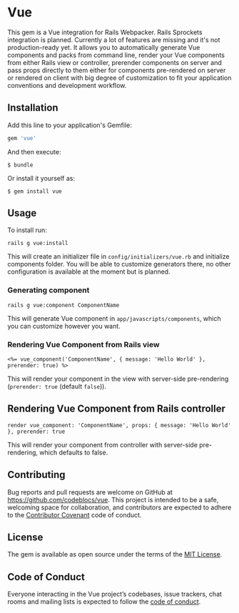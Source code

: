 # Vue

This gem is a Vue integration for Rails Webpacker. Rails Sprockets integration is planned. Currently a lot of features are missing and it's not production-ready yet. It allows you to automatically generate Vue components and packs from command line, render your Vue components from either Rails view or controller, prerender components on server and pass props directly to them either for components pre-rendered on server or rendered on client with big degree of customization to fit your application conventions and development workflow.

## Installation

Add this line to your application's Gemfile:

```ruby
gem 'vue'
```

And then execute:

    $ bundle

Or install it yourself as:

    $ gem install vue

## Usage

To install run:

```
rails g vue:install
```

This will create an initializer file in `config/initializers/vue.rb` and initialize components folder. You will be able to customize generators there, no other configuration is available at the moment but is planned.

### Generating component

```
rails g vue:component ComponentName
```

This will generate Vue component in `app/javascripts/components`, which you can customize however you want.

### Rendering Vue Component from Rails view

```
<%= vue_component('ComponentName', { message: 'Hello World' }, prerender: true) %>
```

This will render your component in the view with server-side pre-rendering (`prerender: true` (default `false`)).

## Rendering Vue Component from Rails controller

```
render vue_component: 'ComponentName', props: { message: 'Hello World' }, prerender: true
```

This will render your component from controller with server-side pre-rendering, which defaults to false.

## Contributing

Bug reports and pull requests are welcome on GitHub at https://github.com/codeblocs/vue. This project is intended to be a safe, welcoming space for collaboration, and contributors are expected to adhere to the [Contributor Covenant](http://contributor-covenant.org) code of conduct.

## License

The gem is available as open source under the terms of the [MIT License](https://opensource.org/licenses/MIT).

## Code of Conduct

Everyone interacting in the Vue project’s codebases, issue trackers, chat rooms and mailing lists is expected to follow the [code of conduct](https://github.com/codeblocs/vue/blob/master/CODE_OF_CONDUCT.md).
